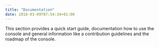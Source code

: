 ```yaml
---
title: "Documentation"
date: 2018-03-09T07:54:34+01:00
---
```

This section provides a quick start guide, documentation how to use the console and general information like a contribution guidelines and the roadmap of the console.  

